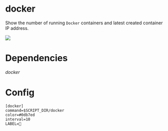 # docker

Show the number of running `Docker` containers and latest created container IP address.

![](docker.jpg)

# Dependencies

*docker* 

# Config

```
[docker]
command=$SCRIPT_DIR/docker
color=#0db7ed
interval=10
LABEL=🐳 
```
